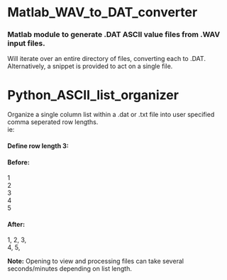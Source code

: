 # Matlab_WAV_to_DAT_converter  
### Matlab module to generate .DAT ASCII value files from .WAV input files.  
Will iterate over an entire directory of files, converting each to .DAT.  
Alternatively, a snippet is provided to act on a single file.  

# Python_ASCII_list_organizer   
Organize a single column list within a .dat or .txt file into user specified comma seperated row lengths.  
ie:  
#### Define row length 3:  
#### Before:  
1  
2  
3  
4  
5  

#### After:  
1, 2, 3,  
4, 5,  
    
    
**Note:** Opening to view and processing files can take several seconds/minutes depending on list length.
